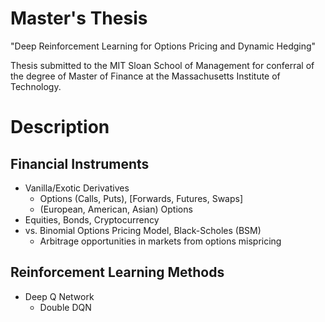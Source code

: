 # Master's Thesis
"Deep Reinforcement Learning for Options Pricing and Dynamic Hedging"

Thesis submitted to the MIT Sloan School of Management for conferral of the degree of Master of Finance at the Massachusetts Institute of Technology.


# Description

## Financial Instruments
- Vanilla/Exotic Derivatives
  - Options (Calls, Puts), [Forwards, Futures, Swaps]
  - (European, American, Asian) Options
- Equities, Bonds, Cryptocurrency
- vs. Binomial Options Pricing Model, Black-Scholes (BSM)
  - Arbitrage opportunities in markets from options mispricing

## Reinforcement Learning Methods
- Deep Q Network
  - Double DQN 
